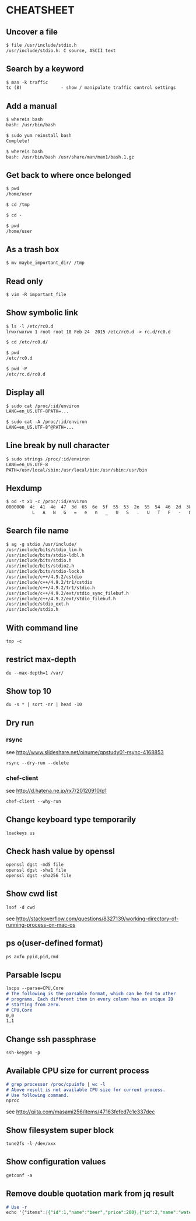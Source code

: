 # CHEATSHEET

## Uncover a file

```markdown
$ file /usr/include/stdio.h
/usr/include/stdio.h: C source, ASCII text
```

## Search by a keyword

```markdown
$ man -k traffic
tc (8)               - show / manipulate traffic control settings
```

## Add a manual

```markdown
$ whereis bash
bash: /usr/bin/bash

$ sudo yum reinstall bash
Complete!

$ whereis bash
bash: /usr/bin/bash /usr/share/man/man1/bash.1.gz
```

## Get back to where once belonged

```markdown
$ pwd
/home/user

$ cd /tmp

$ cd -

$ pwd
/home/user
```

## As a trash box

```markdown
$ mv maybe_important_dir/ /tmp
```

## Read only

```markdown
$ vim -R important_file
```

## Show symbolic link

```markdown
$ ls -l /etc/rc0.d
lrwxrwxrwx 1 root root 10 Feb 24  2015 /etc/rc0.d -> rc.d/rc0.d

$ cd /etc/rc0.d/

$ pwd
/etc/rc0.d

$ pwd -P
/etc/rc.d/rc0.d
```

## Display all

```markdown
$ sudo cat /proc/:id/environ
LANG=en_US.UTF-8PATH=...

$ sudo cat -A /proc/:id/environ
LANG=en_US.UTF-8^@PATH=...
```

## Line break by null character

```markdown
$ sudo strings /proc/:id/environ
LANG=en_US.UTF-8
PATH=/usr/local/sbin:/usr/local/bin:/usr/sbin:/usr/bin
```

## Hexdump

```markdown
$ od -t x1 -c /proc/:id/environ
0000000  4c  41  4e  47  3d  65  6e  5f  55  53  2e  55  54  46  2d  38
          L   A   N   G   =   e   n   _   U   S   .   U   T   F   -   8
```

## Search file name

```markdown
$ ag -g stdio /usr/include/
/usr/include/bits/stdio_lim.h
/usr/include/bits/stdio-ldbl.h
/usr/include/bits/stdio.h
/usr/include/bits/stdio2.h
/usr/include/bits/stdio-lock.h
/usr/include/c++/4.9.2/cstdio
/usr/include/c++/4.9.2/tr1/cstdio
/usr/include/c++/4.9.2/tr1/stdio.h
/usr/include/c++/4.9.2/ext/stdio_sync_filebuf.h
/usr/include/c++/4.9.2/ext/stdio_filebuf.h
/usr/include/stdio_ext.h
/usr/include/stdio.h
```

## With command line

```markdown
top -c
```

## restrict max-depth

```markdown
du --max-depth=1 /var/
```

## Show top 10

```markdown
du -s * | sort -nr | head -10
```

## Dry run

### rsync

see http://www.slideshare.net/oinume/qpstudy01-rsync-4168853

```markdown
rsync --dry-run --delete
```

### chef-client

see http://d.hatena.ne.jp/rx7/20120910/p1

```markdown
chef-client --why-run
```

## Change keyboard type temporarily

```markdown
loadkeys us
```

## Check hash value by openssl

```markdown
openssl dgst -md5 file
openssl dgst -sha1 file
openssl dgst -sha256 file
```

## Show cwd list

```markdown
lsof -d cwd
```

see http://stackoverflow.com/questions/8327139/working-directory-of-running-process-on-mac-os

## ps o(user-defined format)

```markdown
ps axfo ppid,pid,cmd
```

## Parsable lscpu

```markdown
lscpu --parse=CPU,Core
# The following is the parsable format, which can be fed to other
# programs. Each different item in every column has an unique ID
# starting from zero.
# CPU,Core
0,0
1,1
```

## Change ssh passphrase

```markdown
ssh-keygen -p
```

## Available CPU size for current process

```markdown
# grep processor /proc/cpuinfo | wc -l
# Above result is not available CPU size for current process.
# Use following command.
nproc
```

see http://qiita.com/masami256/items/47163fefed7c1e337dec

## Show filesystem super block

```markdown
tune2fs -l /dev/xxx
```

## Show configuration values

```markdown
getconf -a
```

## Remove double quotation mark from jq result

```markdown
# Use -r
echo '{"items":[{"id":1,"name":"beer","price":200},{"id":2,"name":"water", price":100}]}' | jq -r '.items[].name'
```
